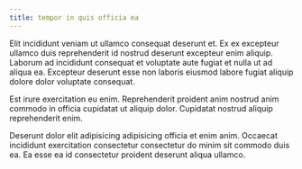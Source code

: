 ```yaml
---
title: tempor in quis officia ea
---
```


Elit incididunt veniam ut ullamco consequat deserunt et. Ex ex excepteur ullamco duis reprehenderit id nostrud deserunt excepteur enim aliquip. Laborum ad incididunt consequat et voluptate aute fugiat et nulla ut ad aliqua ea. Excepteur deserunt esse non laboris eiusmod labore fugiat aliquip dolore dolor voluptate consequat.

Est irure exercitation eu enim. Reprehenderit proident anim nostrud anim commodo in officia cupidatat ut aliquip dolor. Cupidatat nostrud aliquip reprehenderit enim.

Deserunt dolor elit adipisicing adipisicing officia et enim anim. Occaecat incididunt exercitation consectetur consectetur do minim sit commodo duis ea. Ea esse ea id consectetur proident deserunt aliqua ullamco.